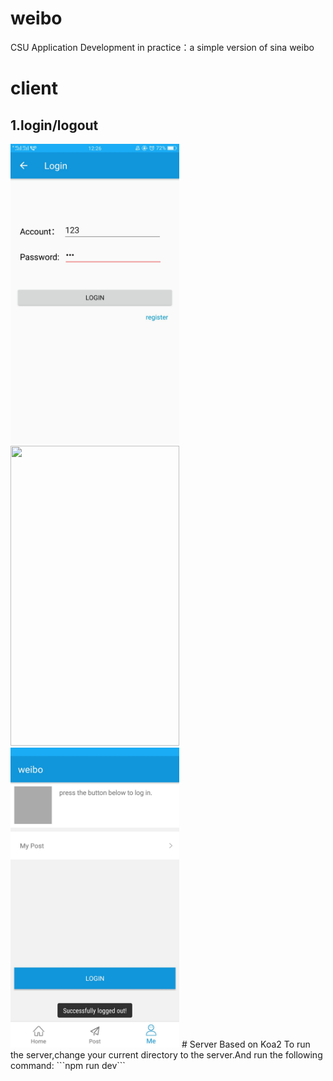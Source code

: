 # weibo
CSU Application Development in practice：a simple version of sina weibo
# client
## 1.login/logout
<img src="https://github.com/Ti-tanium/weibo/blob/master/image/login1.jpg"  height="480" width="270">
<img src="https://github.com/Ti-tanium/weibo/blob/master/image/login2.jpg"  height="480" width="270">
<img src="https://github.com/Ti-tanium/weibo/blob/master/image/logout.jpg"  height="480" width="270">
# Server
Based on Koa2
To run the server,change your current directory to the server.And run the following command:
```npm run dev```
